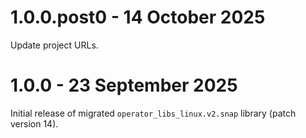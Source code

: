 # 1.0.0.post0 - 14 October 2025

Update project URLs.

# 1.0.0 - 23 September 2025

Initial release of migrated `operator_libs_linux.v2.snap` library (patch version 14).
